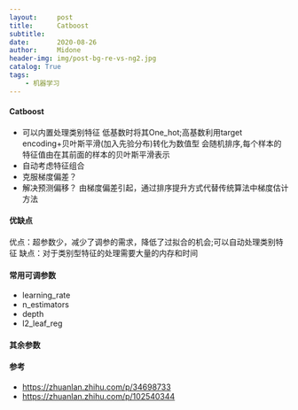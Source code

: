 ```yaml
---
layout:     post
title:      Catboost
subtitle:   
date:       2020-08-26
author:     Midone
header-img: img/post-bg-re-vs-ng2.jpg
catalog: True
tags:
    - 机器学习
---
```



#### Catboost
- 可以内置处理类别特征
低基数时将其One_hot;高基数利用target encoding+贝叶斯平滑(加入先验分布)转化为数值型
会随机排序,每个样本的特征值由在其前面的样本的贝叶斯平滑表示
- 自动考虑特征组合
- 克服梯度偏差？
- 解决预测偏移？
由梯度偏差引起，通过排序提升方式代替传统算法中梯度估计方法


#### 优缺点
优点：超参数少，减少了调参的需求，降低了过拟合的机会;可以自动处理类别特征
缺点：对于类别型特征的处理需要大量的内存和时间


#### 常用可调参数
- learning_rate
- n_estimators
- depth
- l2_leaf_reg
#### 其余参数




#### 参考
- https://zhuanlan.zhihu.com/p/34698733
- https://zhuanlan.zhihu.com/p/102540344

